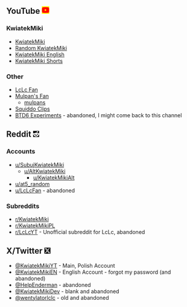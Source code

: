## YouTube <img src="./files/youtube.svg" width="20" height="20" style="filter: invert(11%) sepia(79%) saturate(5092%) hue-rotate(360deg) brightness(129%) contrast(125%)" />
### KwiatekMiki
- [KwiatekMiki](https://youtube.com/@KwiatekMiki)
- [Random KwiatekMiki](https://youtube.com/@LosowyKwiatekMiki)
- [KwiatekMiki English](https://youtube.com/@KwiatekMikiEN)
- [KwiatekMiki Shorts](https://youtube.com/@KwiatekMikiShorts)
### Other
- [LcLc Fan](https://youtube.com/@LcLcFan)
- [Mulpan's Fan](https://youtube.com/@mulpansfan)
    - [mulpans](https://youtube.com/@mulpans)
- [Squiddo Clips](https://youtube.com/@SquiddoClips)
- [BTD6 Experiments](https://www.youtube.com/@BTD6Experiments) - abandoned, I might come back to this channel

## Reddit <img src="./files/reddit.svg" width="16" height="16" style="filter: invert(100%)" />
### Accounts
- [u/SubujKwiatekMiki](https://reddit.com/user/SubujKwiatekMiki)
    - [u/AltKwiatekMiki](https://reddit.com/user/AltKwiatekMiki)
        - [u/KwiatekMikiAlt](https://reddit.com/user/KwiatekMikiAlt)
- [u/at5_random](https://reddit.com/user/at5_random)
- [u/LcLcFan](https://reddit.com/user/LcLcFan) - abandoned
<!-- - [u/HelpEnderman](https://reddit.com/user/HelpEnderman) - shadowbanned, abandoned -->
### Subreddits
- [r/KwiatekMiki](https://reddit.com/r/KwiatekMiki)
- [r/KwiatekMikiPL](https://reddit.com/r/KwiatekMikiPL)
- [r/LcLcYT](https://reddit.com/r/LcLcYT) - Unofficial subreddit for LcLc, abandoned
<!-- - [r/HelpEnderman](https://reddit.com/r/HelpEnderman) - banned for no reason (and abandoned) -->

## X/Twitter <img src="./files/x.svg" width="16" height="16" style="filter: invert(100%)" />
- [@KwiatekMikiYT](https://twitter.com/KwiatekMikiYT) - Main, Polish Account
- [@KwiatekMikiEN](https://twitter.com/KwiatekMikiEN) - English Account - forgot my password (and abandoned)
- [@HelpEnderman](https://twitter.com/HelpEnderman) - abandoned
- [@KwiatekMikiDev](https://twitter.com/KwiatekMikiDev) - blank and abandoned
- [@wentylatorlclc](https://twitter.com/wentylatorlclc) - old and abandoned